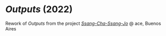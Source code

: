 # *Outputs* (2022)
Rework of *Outputs* from the project [*Ssang-Cha-Ssang-Jo*](https://github.com/meek-as-a-lamb/Ssang-Cha-Ssang-Jo-2022) @ ace, Buenos Aires

